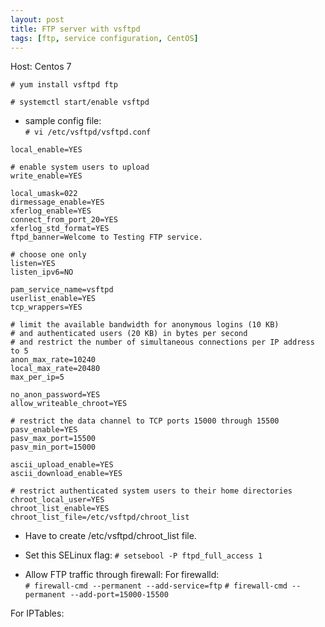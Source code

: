 ```yaml
---
layout: post
title: FTP server with vsftpd
tags: [ftp, service configuration, CentOS]
---
```


Host: Centos 7

`# yum install vsftpd ftp`

`# systemctl start/enable vsftpd`

- sample config file:<br>
`# vi /etc/vsftpd/vsftpd.conf`<br>

```
local_enable=YES

# enable system users to upload
write_enable=YES

local_umask=022
dirmessage_enable=YES
xferlog_enable=YES
connect_from_port_20=YES
xferlog_std_format=YES
ftpd_banner=Welcome to Testing FTP service.

# choose one only
listen=YES
listen_ipv6=NO

pam_service_name=vsftpd
userlist_enable=YES
tcp_wrappers=YES

# limit the available bandwidth for anonymous logins (10 KB) 
# and authenticated users (20 KB) in bytes per second
# and restrict the number of simultaneous connections per IP address to 5
anon_max_rate=10240
local_max_rate=20480
max_per_ip=5

no_anon_password=YES
allow_writeable_chroot=YES

# restrict the data channel to TCP ports 15000 through 15500
pasv_enable=YES
pasv_max_port=15500
pasv_min_port=15000

ascii_upload_enable=YES
ascii_download_enable=YES

# restrict authenticated system users to their home directories
chroot_local_user=YES
chroot_list_enable=YES
chroot_list_file=/etc/vsftpd/chroot_list
```

- Have to create /etc/vsftpd/chroot_list file.

- Set this SELinux flag:
`# setsebool -P ftpd_full_access 1`

- Allow FTP traffic through firewall:
For firewalld:<br>
`# firewall-cmd --permanent --add-service=ftp`
`# firewall-cmd --permanent --add-port=15000-15500`

For IPTables:

